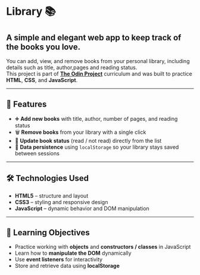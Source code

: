 # Library 📚

## A simple and elegant web app to keep track of the books you love.  
You can add, view, and remove books from your personal library, including details such as title, author,pages and reading status.  
This project is part of **[The Odin Project](https://www.theodinproject.com/)** curriculum and was built to practice **HTML**, **CSS**, and **JavaScript**.

---

## 🚀 Features

- ➕ **Add new books** with title, author, number of pages, and reading status  
- 🗑️ **Remove books** from your library with a single click  
- 🔁 **Update book status** (read / not read) directly from the list  
- 💾 **Data persistence** using `localStorage` so your library stays saved between sessions  

---

## 🛠️ Technologies Used

- **HTML5** – structure and layout  
- **CSS3** – styling and responsive design  
- **JavaScript** – dynamic behavior and DOM manipulation  

---

## 🧩 Learning Objectives

- Practice working with **objects** and **constructors / classes** in JavaScript  
- Learn how to **manipulate the DOM** dynamically  
- Use **event listeners** for interactivity  
- Store and retrieve data using **localStorage**  


